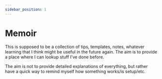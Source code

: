 ```yaml
---
sidebar_position: 1
---
```


# Memoir

This is supposed to be a collection of tips, templates, notes, whatever learning that I think might be useful in the future again. The aim is to provide a place where I can lookup stuff I've done before.

The aim is not to provide detailed explanations of everything, but rather have a quick way to remind myself how something works/is setup/etc.
